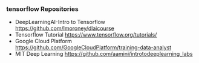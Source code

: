 ### tensorflow Repositories
* DeepLearningAI-Intro to Tensorflow  https://github.com/lmoroney/dlaicourse
* Tensorflow Tutorial https://www.tensorflow.org/tutorials/
* Google Cloud Platform https://github.com/GoogleCloudPlatform/training-data-analyst
* MIT Deep Learning https://github.com/aamini/introtodeeplearning_labs
